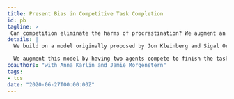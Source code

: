 ```yaml
---
title: Present Bias in Competitive Task Completion
id: pb
tagline: >
 Can competition eliminate the harms of procrastination? We augment an existing model of present bias in task completion with a unique competitive twist, and find that a small amount of competition alleviates the significant harms of procrastination.
details: |
  We build on a model originally proposed by Jon Kleinberg and Sigal Oren [[KO14]](https://arxiv.org/abs/1405.1254). In their model, tasks are represented by directed, acyclic graphs with designated start node $s$ and end node $t$. The agent traverses a shortest $s\to t$ path with one twist: when the evaluating the cost of a path, they multiple the cost of the first edge by their bias parameter, $b$. They traverse the first step of this biased path, and then *recompute* the best path. Existing results show that these biased agents can take *exponentially* more costly paths through a given graph.

  We augment this model by having two agents compete to finish the task first, with the winner getting a reward. We show that, for any graph, a very small amount of reward convinces biased agents to behave optimally, even when their natural behavior would have exponentially high cost. The amount of reward needed to guarantee optimal behavior with competition is also significantly less (in general) than several non-competitive reward schemes in the existing literature.
coauthors: "with Anna Karlin and Jamie Morgenstern"
tags:
- tcs
date: "2020-06-27T00:00:00Z"
---
```

